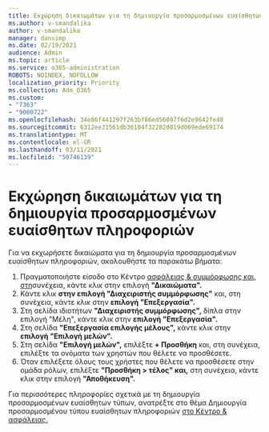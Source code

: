 ```yaml
---
title: Εκχώρηση δικαιωμάτων για τη δημιουργία προσαρμοσμένων ευαίσθητων πληροφοριών
ms.author: v-smandalika
author: v-smandalika
manager: dansimp
ms.date: 02/19/2021
audience: Admin
ms.topic: article
ms.service: o365-administration
ROBOTS: NOINDEX, NOFOLLOW
localization_priority: Priority
ms.collection: Adm_O365
ms.custom:
- "7363"
- "9000722"
ms.openlocfilehash: 34e86f441297f263bf86ed56097f6d2e9642fe48
ms.sourcegitcommit: 6312ee31561db36104f32282d019d069ede69174
ms.translationtype: MT
ms.contentlocale: el-GR
ms.lasthandoff: 03/11/2021
ms.locfileid: "50746139"
---
```

# <a name="assign-permissions-for-custom-sensitive-information-type-creation"></a>Εκχώρηση δικαιωμάτων για τη δημιουργία προσαρμοσμένων ευαίσθητων πληροφοριών

Για να εκχωρήσετε δικαιώματα για τη δημιουργία προσαρμοσμένων ευαίσθητων πληροφοριών, ακολουθήστε τα παρακάτω βήματα:

1. Πραγματοποιήστε είσοδο στο Κέντρο [ασφάλειας & συμμόρφωσης και, στη](https://sip.protection.office.com/)συνέχεια, κάντε κλικ στην επιλογή **"Δικαιώματα".**
2. Κάντε κλικ **στην επιλογή "Διαχειριστής συμμόρφωσης"** και, στη συνέχεια, κάντε κλικ στην **επιλογή "Επεξεργασία".**
3. Στη σελίδα ιδιοτήτων **"Διαχειριστής συμμόρφωσης",** δίπλα στην επιλογή "Μέλη", κάντε κλικ στην **επιλογή "Επεξεργασία".** 
4. Στη σελίδα **"Επεξεργασία επιλογής μέλους",** κάντε κλικ στην **επιλογή "Επιλογή μελών".**
5. Στη σελίδα **"Επιλογή μελών",** επιλέξτε **+ Προσθήκη** και, στη συνέχεια, επιλέξτε τα ονόματα των χρηστών που θέλετε να προσθέσετε.
6. Όταν επιλέξετε όλους τους χρήστες που θέλετε να προσθέσετε στην ομάδα ρόλων, επιλέξτε **"Προσθήκη > τέλος" και,** στη συνέχεια, κάντε κλικ στην επιλογή **"Αποθήκευση".**

Για περισσότερες πληροφορίες σχετικά με τη δημιουργία προσαρμοσμένων ευαίσθητων τύπων, ανατρέξτε στο θέμα Δημιουργία προσαρμοσμένου τύπου ευαίσθητων πληροφοριών [στο Κέντρο & ασφάλειας.](https://docs.microsoft.com/microsoft-365/compliance/create-a-custom-sensitive-information-type)